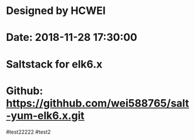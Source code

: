# Designed by HCWEI
# Date: 2018-11-28 17:30:00
# Saltstack for elk6.x
# Github: https://githhub.com/wei588765/salt-yum-elk6.x.git
#test22222
#test2